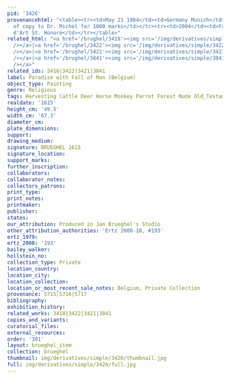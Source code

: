 ```yaml
---
pid: '3426'
provenancehtml: "<table><tr><td>May 21 1904</td><td>Germany Munich</td><td>A.S. Drey</td></tr><tr><td></td><td></td><td>Sale
  of copy to Dr. Michel for 1000 marks</td></tr><tr><td>2004</td><td>France Paris</td><td>Galerie
  d'Art St. Honoré</td></tr></table>"
related_html: "<a href='/brughel/3418'><img src='/img/derivatives/simple/3418/thumbnail.jpg'
  /></a>|<a href='/brughel/3422'><img src='/img/derivatives/simple/3422/thumbnail.jpg'
  /></a>|<a href='/brughel/3421'><img src='/img/derivatives/simple/3421/thumbnail.jpg'
  /></a>|<a href='/brughel/3841'><img src='/img/derivatives/simple/3841/thumbnail.jpg'
  /></a>"
related_ids: 3418|3422|3421|3841
label: Paradise with Fall of Man (Belgium)
object_type: Painting
genre: Religious
tags: Harvesting Cattle Deer Horse Monkey Parrot Forest Nude Old_Testament Paradise
realdate: '1615'
height_cm: '49.5'
width_cm: '67.3'
diameter_cm:
plate_dimensions:
support:
drawing_medium:
signature: BRUEGHEL 1615
signature_location:
support_marks:
further_inscription:
collaborators:
collaborator_notes:
collectors_patrons:
print_type:
print_notes:
printmaker:
publisher:
states:
our_attribution: Produced in Jan Brueghel's Studio
other_attribution_authorities: 'Ertz 2008-10, #193'
ertz_1979:
ertz_2008: '193'
bailey_walker:
hollstein_no:
collection_type: Private
location_country:
location_city:
location_collection:
location_or_most_recent_sale_notes: Belgium, Private Collection
provenance: 5715|5716|5717
bibliography:
exhibition_history:
related_works: 3418|3422|3421|3841
copies_and_variants:
curatorial_files:
external_resources:
order: '301'
layout: brueghel_item
collection: brueghel
thumbnail: img/derivatives/simple/3426/thumbnail.jpg
full: img/derivatives/simple/3426/full.jpg
---
```

